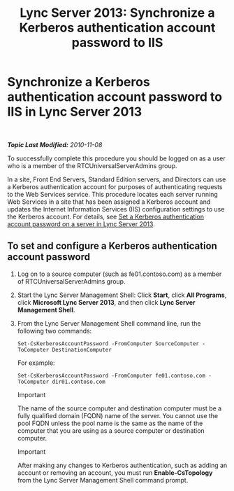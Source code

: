﻿---
title: 'Lync Server 2013: Synchronize a Kerberos authentication account password to IIS'
TOCTitle: Synchronize a Kerberos authentication account password to IIS
ms:assetid: 05925a66-2684-4c1b-adfa-69bd0da1bf38
ms:mtpsurl: https://technet.microsoft.com/en-us/library/Gg398107(v=OCS.15)
ms:contentKeyID: 48183296
ms.date: 07/23/2014
mtps_version: v=OCS.15
---

<div data-xmlns="http://www.w3.org/1999/xhtml">

<div class="topic" data-xmlns="http://www.w3.org/1999/xhtml" data-msxsl="urn:schemas-microsoft-com:xslt" data-cs="http://msdn.microsoft.com/en-us/">

<div data-asp="http://msdn2.microsoft.com/asp">

# Synchronize a Kerberos authentication account password to IIS in Lync Server 2013

</div>

<div id="mainSection">

<div id="mainBody">

<span> </span>

_**Topic Last Modified:** 2010-11-08_

To successfully complete this procedure you should be logged on as a user who is a member of the RTCUniversalServerAdmins group.

In a site, Front End Servers, Standard Edition servers, and Directors can use a Kerberos authentication account for purposes of authenticating requests to the Web Services service. This procedure locates each server running Web Services in a site that has been assigned a Kerberos account and updates the Internet Information Services (IIS) configuration settings to use the Kerberos account. For details, see [Set a Kerberos authentication account password on a server in Lync Server 2013](lync-server-2013-set-a-kerberos-authentication-account-password-on-a-server.md).

<div>

## To set and configure a Kerberos authentication account password

1.  Log on to a source computer (such as fe01.contoso.com) as a member of RTCUniversalServerAdmins group.

2.  Start the Lync Server Management Shell: Click **Start**, click **All Programs**, click **Microsoft Lync Server 2013**, and then click **Lync Server Management Shell**.

3.  From the Lync Server Management Shell command line, run the following two commands:
    
        Set-CsKerberosAccountPassword -FromComputer SourceComputer -ToComputer DestinationComputer
    
    For example:
    
        Set-CsKerberosAccountPassword -FromComputer fe01.contoso.com -ToComputer dir01.contoso.com
    
    <div>
    

    > [!IMPORTANT]  
    > The name of the source computer and destination computer must be a fully qualified domain (FQDN) name of the server. You cannot use the pool FQDN unless the pool name is the same as the name of the computer that you are using as a source computer or destination computer.

    
    </div>
    
    <div>
    

    > [!IMPORTANT]  
    > After making any changes to Kerberos authentication, such as adding an account or removing an account, you must run <STRONG>Enable-CsTopology</STRONG> from the Lync Server Management Shell command prompt.

    
    </div>

</div>

</div>

<span> </span>

</div>

</div>

</div>

